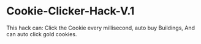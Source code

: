 # Cookie-Clicker-Hack-V.1
This hack can: Click the Cookie every millisecond, auto buy Buildings, And can auto click gold cookies. 
